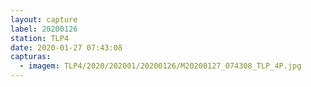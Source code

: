 ```yaml
---
layout: capture
label: 20200126
station: TLP4
date: 2020-01-27 07:43:08
capturas:
  - imagem: TLP4/2020/202001/20200126/M20200127_074308_TLP_4P.jpg
---
```

